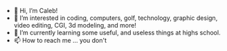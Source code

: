 - 👋 Hi, I’m Caleb!
- 👀 I’m interested in coding, computers, golf, technology, graphic design, video editing, CGI, 3d modeling, and more!
- 🌱 I’m currently learning some useful, and useless things at highs school.
- 📫 How to reach me ... you don't


